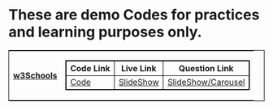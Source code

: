 
# These are demo Codes for practices and learning purposes only.

<div>
    <table style="border: 1px solid black" >
    <tr>
    <th><a href="https://www.w3schools.com">w3Schools</a></th>
    <td>
        <table style="border: 1px solid black">
            <tr >
                <th style="border: 1px solid black">Code Link</th>
                <th style="border: 1px solid black">Live Link</th>
                <th style="border: 1px solid black">Question Link</th>
            </tr>
            <tr>
                <td style="border: 1px solid black"><a href="https://github.com/kmdtaufik/demoCodes/tree/main/w3SchoolsHowTo/slideshow">Code</a></td>
                <td style="border: 1px solid black"><a href="https://kmdtaufik.github.io/demoCodes/w3SchoolsHowTo/slideshow/">SlideShow</a></td>
                <td style="border: 1px solid black"><a href="https://www.w3schools.com/howto/howto_js_slideshow.asp">SlideShow/Carousel</a></td>
            </tr>
        </table>
    </td>
    </tr>
    </table>
</div>
